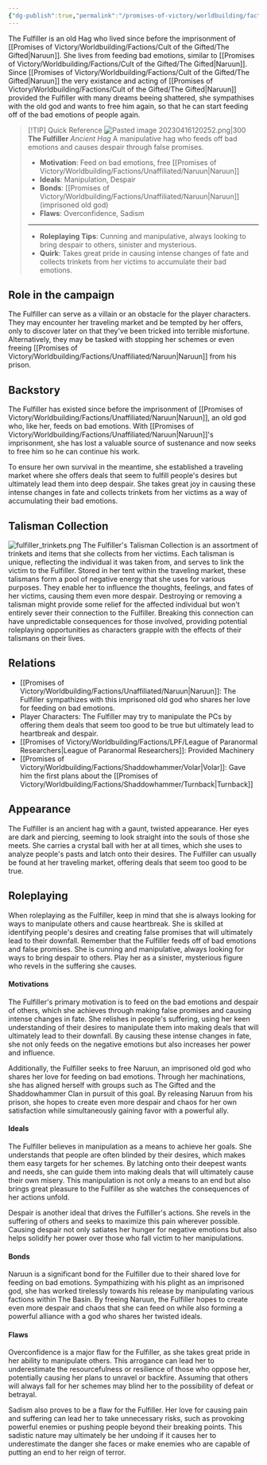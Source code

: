 ```yaml
---
{"dg-publish":true,"permalink":"/promises-of-victory/worldbuilding/factions/unaffiliated/the-fulfiller/","title":"The Fulfiller","noteIcon":"NPC","created":"2023-01-25T02:26:54.000+01:00","updated":"2023-04-16T13:01:14.162+02:00"}
---
```



The Fulfiller is an old Hag who lived since before the imprisonment of [[Promises of Victory/Worldbuilding/Factions/Cult of the Gifted/The Gifted\|Naruun]]. She lives from feeding bad emotions, similar to [[Promises of Victory/Worldbuilding/Factions/Cult of the Gifted/The Gifted\|Naruun]]. Since [[Promises of Victory/Worldbuilding/Factions/Cult of the Gifted/The Gifted\|Naruun]] the very existance and acting of [[Promises of Victory/Worldbuilding/Factions/Cult of the Gifted/The Gifted\|Naruun]] provided the Fulfiller with many dreams beeing shattered, she sympathises with the old god and wants to free him again, so that he can start feeding off of the bad emotions of people again.

> [!TIP] Quick Reference
> ![Pasted image 20230416120252.png|300](/img/user/Pasted%20image%2020230416120252.png)
> **The Fulfiller** _Ancient Hag_ 
>  A manipulative hag who feeds off bad emotions and causes despair through false promises.
>- **Motivation**: Feed on bad emotions, free [[Promises of Victory/Worldbuilding/Factions/Unaffiliated/Naruun\|Naruun]]
>- **Ideals**: Manipulation, Despair
>- **Bonds**: [[Promises of Victory/Worldbuilding/Factions/Unaffiliated/Naruun\|Naruun]] (imprisoned old god)
>- **Flaws**: Overconfidence, Sadism
> ____
>- **Roleplaying Tips**: Cunning and manipulative, always looking to bring despair to others, sinister and mysterious.
>-  **Quirk**: Takes great pride in causing intense changes of fate and collects trinkets from her victims to accumulate their bad emotions.

## Role in the campaign
The Fulfiller can serve as a villain or an obstacle for the player characters. They may encounter her traveling market and be tempted by her offers, only to discover later on that they've been tricked into terrible misfortune. Alternatively, they may be tasked with stopping her schemes or even freeing [[Promises of Victory/Worldbuilding/Factions/Unaffiliated/Naruun\|Naruun]] from his prison.

## Backstory
The Fulfiller has existed since before the imprisonment of [[Promises of Victory/Worldbuilding/Factions/Unaffiliated/Naruun\|Naruun]], an old god who, like her, feeds on bad emotions. With [[Promises of Victory/Worldbuilding/Factions/Unaffiliated/Naruun\|Naruun]]'s imprisonment, she has lost a valuable source of sustenance and now seeks to free him so he can continue his work.

To ensure her own survival in the meantime, she established a traveling market where she offers deals that seem to fulfill people's desires but ultimately lead them into deep despair. She takes great joy in causing these intense changes in fate and collects trinkets from her victims as a way of accumulating their bad emotions.

## Talisman Collection
![fulfiller_trinkets.png](/img/user/resources/Pictures/decoration/fulfiller_trinkets.png)
The Fulfiller's Talisman Collection is an assortment of trinkets and items that she collects from her victims. Each talisman is unique, reflecting the individual it was taken from, and serves to link the victim to the Fulfiller. Stored in her tent within the traveling market, these talismans form a pool of negative energy that she uses for various purposes. They enable her to influence the thoughts, feelings, and fates of her victims, causing them even more despair. Destroying or removing a talisman might provide some relief for the affected individual but won't entirely sever their connection to the Fulfiller. Breaking this connection can have unpredictable consequences for those involved, providing potential roleplaying opportunities as characters grapple with the effects of their talismans on their lives.

## Relations
- [[Promises of Victory/Worldbuilding/Factions/Unaffiliated/Naruun\|Naruun]]: The Fulfiller sympathizes with this imprisoned old god who shares her love for feeding on bad emotions.
- Player Characters: The Fulfiller may try to manipulate the PCs by offering them deals that seem too good to be true but ultimately lead to heartbreak and despair.
- [[Promises of Victory/Worldbuilding/Factions/LPF/League of Paranormal Researchers\|League of Paranormal Researchers]]: Provided Machinery
- [[Promises of Victory/Worldbuilding/Factions/Shaddowhammer/Volar\|Volar]]: Gave him the first plans about the [[Promises of Victory/Worldbuilding/Factions/Shaddowhammer/Turnback\|Turnback]]

## Appearance
The Fulfiller is an ancient hag with a gaunt, twisted appearance. Her eyes are dark and piercing, seeming to look straight into the souls of those she meets. She carries a crystal ball with her at all times, which she uses to analyze people's pasts and latch onto their desires. The Fulfiller can usually be found at her traveling market, offering deals that seem too good to be true.

## Roleplaying
When roleplaying as the Fulfiller, keep in mind that she is always looking for ways to manipulate others and cause heartbreak. She is skilled at identifying people's desires and creating false promises that will ultimately lead to their downfall. Remember that the Fulfiller feeds off of bad emotions and false promises. She is cunning and manipulative, always looking for ways to bring despair to others. Play her as a sinister, mysterious figure who revels in the suffering she causes.

#### Motivations
The Fulfiller's primary motivation is to feed on the bad emotions and despair of others, which she achieves through making false promises and causing intense changes in fate. She relishes in people's suffering, using her keen understanding of their desires to manipulate them into making deals that will ultimately lead to their downfall. By causing these intense changes in fate, she not only feeds on the negative emotions but also increases her power and influence.

Additionally, the Fulfiller seeks to free Naruun, an imprisoned old god who shares her love for feeding on bad emotions. Through her machinations, she has aligned herself with groups such as The Gifted and the Shaddowhammer Clan in pursuit of this goal. By releasing Naruun from his prison, she hopes to create even more despair and chaos for her own satisfaction while simultaneously gaining favor with a powerful ally.

#### Ideals

The Fulfiller believes in manipulation as a means to achieve her goals. She understands that people are often blinded by their desires, which makes them easy targets for her schemes. By latching onto their deepest wants and needs, she can guide them into making deals that will ultimately cause their own misery. This manipulation is not only a means to an end but also brings great pleasure to the Fulfiller as she watches the consequences of her actions unfold.

Despair is another ideal that drives the Fulfiller's actions. She revels in the suffering of others and seeks to maximize this pain wherever possible. Causing despair not only satiates her hunger for negative emotions but also helps solidify her power over those who fall victim to her manipulations.

#### Bonds

Naruun is a significant bond for the Fulfiller due to their shared love for feeding on bad emotions. Sympathizing with his plight as an imprisoned god, she has worked tirelessly towards his release by manipulating various factions within The Basin. By freeing Naruun, the Fulfiller hopes to create even more despair and chaos that she can feed on while also forming a powerful alliance with a god who shares her twisted ideals.

#### Flaws

Overconfidence is a major flaw for the Fulfiller, as she takes great pride in her ability to manipulate others. This arrogance can lead her to underestimate the resourcefulness or resilience of those who oppose her, potentially causing her plans to unravel or backfire. Assuming that others will always fall for her schemes may blind her to the possibility of defeat or betrayal.

Sadism also proves to be a flaw for the Fulfiller. Her love for causing pain and suffering can lead her to take unnecessary risks, such as provoking powerful enemies or pushing people beyond their breaking points. This sadistic nature may ultimately be her undoing if it causes her to underestimate the danger she faces or make enemies who are capable of putting an end to her reign of terror.

